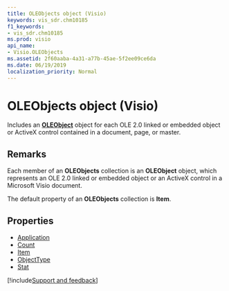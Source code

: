 ```yaml
---
title: OLEObjects object (Visio)
keywords: vis_sdr.chm10185
f1_keywords:
- vis_sdr.chm10185
ms.prod: visio
api_name:
- Visio.OLEObjects
ms.assetid: 2f60aaba-4a31-a77b-45ae-5f2ee09ce6da
ms.date: 06/19/2019
localization_priority: Normal
---
```



# OLEObjects object (Visio)

Includes an **[OLEObject](Visio.OLEObject.md)** object for each OLE 2.0 linked or embedded object or ActiveX control contained in a document, page, or master.


## Remarks

Each member of an **OLEObjects** collection is an **OLEObject** object, which represents an OLE 2.0 linked or embedded object or an ActiveX control in a Microsoft Visio document.

The default property of an **OLEObjects** collection is **Item**.

## Properties

-  [Application](Visio.OLEObjects.Application.md)
-  [Count](Visio.OLEObjects.Count.md)
-  [Item](Visio.OLEObjects.Item.md)
-  [ObjectType](Visio.OLEObjects.ObjectType.md)
-  [Stat](Visio.OLEObjects.Stat.md)


[!include[Support and feedback](~/includes/feedback-boilerplate.md)]